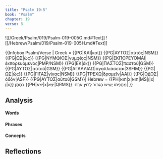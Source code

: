 ```yaml
---
title: "Psalm 19:5"
book: "Psalm"
chapter: 19
verse: 5
---
```

![[/Greek/Psalm/019/Psalm-019-005G.md#Text]]
![[/Hebrew/Psalm/019/Psalm-019-005H.md#Text]]

{{Infobox Psalm/Verse |
  Greek = {{PG|ΚΑΙ|καὶ}}
{{PG|ΑΥΤΟΣ|αὐτὸς|NSM}}
{{PG|ΩΣ|ὡς}}
{{PG|ΝΥΜΦΙΟΣ|νυμφίος|NSM}}
{{PG|ΕΚΠΟΡΕΥΟΜΑΙ|ἐκπορευόμενος|PMP/NSM}}
{{PG|ΕΚ|ἐκ}}
{{PG|ΠΑΣΤΟΣ|παστοῦ|GSM}}
{{PG|ΑΥΤΟΣ|αὐτοῦ|GSM}}
{{PG|ΑΓΑΛΛΙΑΩ|ἀγαλλιάσεται|3SFIM}}
{{PG|ΩΣ|ὡς}}
{{PG|ΓΙΓΑΣ|γίγας|NSM}}
{{PG|ΤΡΕΧΩ|δραμεῖν|AAI}}
{{PG|ΟΔΟΣ|ὁδὸν|ASF}}
{{PG|ΑΥΤΟΣ|αὐτοῦ|GSM}}|
  Hebrew = {{PH|הוא|x|הוּא|MS|וְ|x|וְ|x}}
כְּחָתָן
{{PH|יצא|x|יֹצֵא|QRMS}}
מֵחֻפָּתוֹ
יָשִׂישׂ
כְּגִבּוֹר
לָרוּץ
אֹרַח
׃|
}}

## Analysis

#### Words

#### Phrases

#### Concepts

## Reflections
